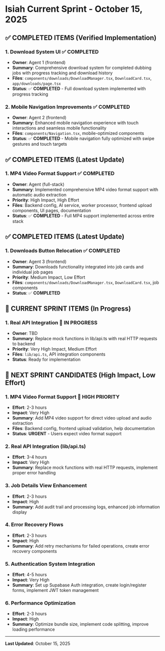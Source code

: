 # Isiah Current Sprint - October 15, 2025

## ✅ COMPLETED ITEMS (Verified Implementation)

### 1. Download System UI ✅ **COMPLETED**
- **Owner**: Agent 1 (frontend)
- **Summary**: Comprehensive download system for completed dubbing jobs with progress tracking and download history
- **Files**: `components/downloads/DownloadManager.tsx`, `DownloadCard.tsx`, `app/downloads/page.tsx`
- **Status**: ✅ **COMPLETED** - Full download system implemented with progress tracking

### 2. Mobile Navigation Improvements ✅ **COMPLETED**
- **Owner**: Agent 2 (frontend)
- **Summary**: Enhanced mobile navigation experience with touch interactions and seamless mobile functionality
- **Files**: `components/Navigation.tsx`, mobile-optimized components
- **Status**: ✅ **COMPLETED** - Mobile navigation fully optimized with swipe gestures and touch targets

## ✅ COMPLETED ITEMS (Latest Update)

### 1. MP4 Video Format Support ✅ **COMPLETED**
- **Owner**: Agent (full-stack)
- **Summary**: Implemented comprehensive MP4 video format support with automatic audio extraction
- **Priority**: High Impact, High Effort
- **Files**: Backend config, AI service, worker processor, frontend upload components, UI pages, documentation
- **Status**: ✅ **COMPLETED** - Full MP4 support implemented across entire stack

## ✅ COMPLETED ITEMS (Latest Update)

### 1. Downloads Button Relocation ✅ **COMPLETED**
- **Owner**: Agent 3 (frontend)
- **Summary**: Downloads functionality integrated into job cards and individual job pages
- **Priority**: Medium Impact, Low Effort
- **Files**: `components/downloads/DownloadManager.tsx`, `DownloadCard.tsx`, job components
- **Status**: ✅ **COMPLETED**

## 🚧 CURRENT SPRINT ITEMS (In Progress)

### 1. Real API Integration 🚧 **IN PROGRESS**
- **Owner**: TBD
- **Summary**: Replace mock functions in lib/api.ts with real HTTP requests to backend
- **Priority**: Very High Impact, Medium Effort
- **Files**: `lib/api.ts`, API integration components
- **Status**: Ready for implementation

## 🎯 NEXT SPRINT CANDIDATES (High Impact, Low Effort)

### 1. MP4 Video Format Support 🚨 **HIGH PRIORITY**
- **Effort**: 2-3 hours
- **Impact**: Very High
- **Summary**: Add MP4 video support for direct video upload and audio extraction
- **Files**: Backend config, frontend upload validation, help documentation
- **Status**: **URGENT** - Users expect video format support

### 2. Real API Integration (lib/api.ts)
- **Effort**: 3-4 hours
- **Impact**: Very High
- **Summary**: Replace mock functions with real HTTP requests, implement proper error handling

### 3. Job Details View Enhancement
- **Effort**: 2-3 hours
- **Impact**: High
- **Summary**: Add audit trail and processing logs, enhanced job information display

### 4. Error Recovery Flows
- **Effort**: 2-3 hours
- **Impact**: High
- **Summary**: Add retry mechanisms for failed operations, create error recovery components

### 5. Authentication System Integration
- **Effort**: 4-5 hours
- **Impact**: Very High
- **Summary**: Set up Supabase Auth integration, create login/register forms, implement JWT token management

### 6. Performance Optimization
- **Effort**: 2-3 hours
- **Impact**: High
- **Summary**: Optimize bundle size, implement code splitting, improve loading performance

---

**Last Updated**: October 15, 2025